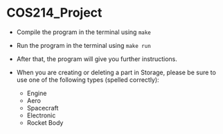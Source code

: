 # COS214_Project
- Compile the program in the terminal using ```make```

- Run the program in the terminal using ```make run```

- After that, the program will give you further instructions.

- When you are creating or deleting a part in Storage, please be sure to use one of the following types (spelled correctly):
	- Engine
	- Aero
	- Spacecraft
	- Electronic
	- Rocket Body
